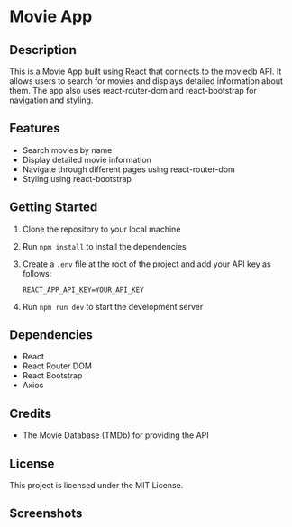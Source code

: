 # Movie App

## Description

This is a Movie App built using React that connects to the moviedb API. It allows users to search for movies and displays detailed information about them. The app also uses react-router-dom and react-bootstrap for navigation and styling.

## Features

- Search movies by name
- Display detailed movie information
- Navigate through different pages using react-router-dom
- Styling using react-bootstrap

## Getting Started

1. Clone the repository to your local machine
2. Run `npm install` to install the dependencies
3. Create a `.env` file at the root of the project and add your API key as follows:

   ```
   REACT_APP_API_KEY=YOUR_API_KEY
   ```

4. Run `npm run dev` to start the development server

## Dependencies

- React
- React Router DOM
- React Bootstrap
- Axios

## Credits

- The Movie Database (TMDb) for providing the API

## License

This project is licensed under the MIT License.

## Screenshots

